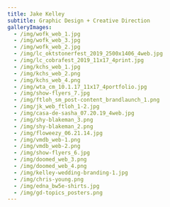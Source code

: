 ```yaml
---
title: Jake Kelley
subtitle: Graphic Design + Creative Direction
galleryImages:
  - /img/wofk_web_1.jpg
  - /img/wofk_web_3.jpg
  - /img/wofk_web_2.jpg
  - /img/lc_oktstonerfest_2019_2500x1406_4web.jpg
  - /img/lc_cobrafest_2019_11x17_4print.jpg
  - /img/kchs_web_1.jpg
  - /img/kchs_web_2.png
  - /img/kchs_web_4.png
  - /img/wta_cm_10.1.17_11x17_4portfolio.jpg
  - /img/show-flyers_7.jpg
  - /img/ftloh_sm_post-content_brandlaunch_1.png
  - /img/jk_web_ftloh_1-2.jpg
  - /img/casa-de-sasha_07.20.19_4web.jpg
  - /img/shy-blakeman_3.png
  - /img/shy-blakeman_2.png
  - /img/floweezy_06.21.14.jpg
  - /img/vmdb_web-1.png
  - /img/vmdb_web-2.png
  - /img/show-flyers_6.jpg
  - /img/doomed_web_3.png
  - /img/doomed_web_4.png
  - /img/kelley-wedding-branding-1.jpg
  - /img/chris-young.png
  - /img/edna_bw5e-shirts.jpg
  - /img/gd-topics_posters.png
---
```


